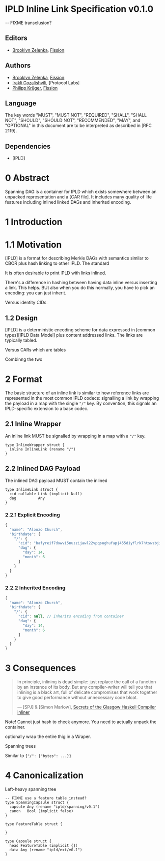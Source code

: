 # IPLD Inline Link Specification v0.1.0
-- FIXME transclusion?

## Editors

* [Brooklyn Zelenka], [Fission]

## Authors

* [Brooklyn Zelenka], [Fission]
* [Irakli Gozalishvili], [Protocol Labs]
* [Philipp Krüger], [Fission]

## Language

The key words "MUST", "MUST NOT", "REQUIRED", "SHALL", "SHALL NOT", "SHOULD", "SHOULD NOT", "RECOMMENDED", "MAY", and "OPTIONAL" in this document are to be interpreted as described in [RFC 2119].

## Dependencies

* [IPLD]

# 0 Abstract

Spanning DAG is a container for IPLD which exists somewhere between an unpacked representation and a [CAR file]. It includes many quality of life features including inlined linked DAGs and inherited encoding.

# 1 Introduction

# 1.1 Motivation

[IPLD] is a format for describing Merkle DAGs with semantics similar to CBOR plus hash linking to other IPLD. The standard 

It is often desirable to print IPLD with links inlined.

There's a difference in hashing between having data inline versus inserting a link. This helps. BUt also when you do this normally, you have to pick an encoding: you can just inherit.

Versus identity CIDs.

## 1.2 Design

[IPLD] is a deterministic encoding scheme for data expressed in [common types][IPLD Data Model] plus content addressed links. The links are typically tabled.

Versus CARs which are tables

Combinng the two

# 2 Format

The basic structure of an inline link is similar to how reference links are represented in the most common IPLD codecs: signalling a link by wrapping the payload in a map with the single `"/"` key. By convention, this signals an IPLD-specific extension to a base codec.

## 2.1 Inline Wrapper

An inline link MUST be signalled by wrapping in a map with a `"/"` key.

``` ipldsch
type InlineWrapper struct {
  inline InlineLink (rename "/")
}
```

## 2.2 Inlined DAG Payload

The inlined DAG payload MUST contain the inlined 

``` ipldsch
type InlineLink struct {
  cid nullable Link (implicit Null)
  dag          Any
}
```

### 2.2.1 Explicit Encoding

``` js
{
  "name": "Alonzo Church",
  "birthdate": {
    "/": {
      "cid": "bafyreif7dowvi5nuzzijawl22vpqsughufapj455diyflrk7htswzbjid4", // Encoded as DAG-CBOR
      "dag": {
        "day": 14,
        "month": 6
      }
    }
  }
}
```

### 2.2.2 Inherited Encoding

``` js
{
  "name": "Alonzo Church",
  "birthdate": {
    "/": {
      "cid": null, // Inherits encoding from container
      "dag": {
        "day": 14,
        "month": 6
      }
    }
  }
}
```

# 3 Consequences
 
> In principle, inlining is dead simple: just replace the call of a function by an instance of its body. But any compiler-writer will tell you that inlining is a black art, full of delicate compromises that work together to give good performance without unnecessary code bloat.
>
> — [SPJ] & [Simon Marlow], [Secrets of the Glasgow Haskell Compiler inliner][GHC Secrets]
 
Note! Cannot just hash to check anymore. You need to actually unpack the container.

optionally wrap the entire thig in a Wraper.

Spanning trees

Similar to `{"/": {"bytes": ...}}`

# 4 Canonicalization

Left-heavy spanning tree

<!-- TODOS -->



```
-- FIXME use a feature table instead?
type SpanningCapsule struct {
  capsule Any (rename "ipld/spanning/v0.1")
  canon   Bool (implicit false)
}

type FeatureTable struct {
   
}

type Capsule struct {
  head FeatureTable (implicit {})
  data Any (rename "ipld/ext/v0.1")
}
```

<!-- Links -->

[Brooklyn Zelenka]: https://github.com/expede 
[Fission]: https://fission.codes
[Irakli Gozalishvili]: https://github.com/Gozala
[Philipp Krüger]: https://github.com/matheus23
[GHC Secrets]: https://www.microsoft.com/en-us/research/wp-content/uploads/2002/07/inline.pdf 
